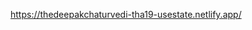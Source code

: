 <a href="https://thedeepakchaturvedi-tha19-usestate.netlify.app/">https://thedeepakchaturvedi-tha19-usestate.netlify.app/</a>
